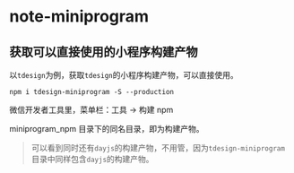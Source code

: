 # note-miniprogram

## 获取可以直接使用的小程序构建产物

以`tdesign`为例，获取`tdesign`的小程序构建产物，可以直接使用。

```shell
npm i tdesign-miniprogram -S --production
```

微信开发者工具里，菜单栏：工具 -> 构建 npm

miniprogram_npm 目录下的同名目录，即为构建产物。

> 可以看到同时还有`dayjs`的构建产物，不用管，因为`tdesign-miniprogram`目录中同样包含`dayjs`的构建产物。
